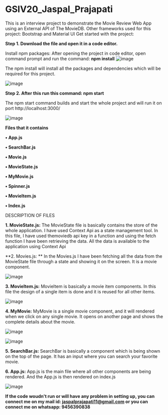 # GSIV20_Jaspal_Prajapati


This is an interview project to demonstrate the Movie Review Web App using an External API of The MovieDB.
Other frameworks used for this project: Bootstrap and Material UI
Get started with the project: 

**Step 1. Download the file and open it in a code editor.**

Install npm packages:  After opening the project in code editor, open command prompt and run the command:
**npm install**
![image](https://user-images.githubusercontent.com/95084510/150680961-fba2735a-3947-41b1-9cde-f9f8113373ff.png)




 
The npm install will install all the packages and dependencies which will be required for this project. 


![image](https://user-images.githubusercontent.com/95084510/150680975-e06f9b3a-2c7f-4390-91d1-9aab49e06d99.png)










**Step 2. After this run this command: 
npm start**
 
The npm start command builds and start the whole project and will run it on port http://localhost:3000/
 
![image](https://user-images.githubusercontent.com/95084510/150680985-0fcde301-85e3-4c3c-b3c8-b49010bdfe1a.png)







**Files that it contains**

**•	App.js**

**•	SearchBar.js**

**•	Movie.js**

**•	MovieState.js**

**•	MyMovie.js**

**•	Spinner.js**

**•	MovieItem.js**

**•	Index.js**




DESCRIPTION OF FILES 


**1.	MovieState.js:** 
The MovieState file is basically contains  the store of the whole application. I have used Context Api as a state management tool. In this file, I have used themoviedb api key in a function and using the fetch function I have been retrieving the data. All the data is available to the application using  Context Api







**2.	 Movies.js: **
In the Movies.js I have been fetching all the data from the MovieState file through a state and showing it on the screen. It is a movie component. 

![image](https://user-images.githubusercontent.com/95084510/150681006-174eaf7a-9c13-412b-8cac-ae801e6f90bf.png)






**3.	MovieItem.js:** 
MovieItem is basically a movie item components. In this file the design of a single item is done and it is reused for all other items. 

![image](https://user-images.githubusercontent.com/95084510/150681027-d4f4a698-3623-45c2-bffc-9236c5149d94.png)







**4.	MyMovie:** 
MyMovie is a single movie component, and it will rendered when we click on any single movie. It opens on another page and shows the complete details about the movie.  

![image](https://user-images.githubusercontent.com/95084510/150681034-2eb5a163-92ce-46e7-9793-0a5866d215d5.png)

![image](https://user-images.githubusercontent.com/95084510/150681040-d5d5eb9a-84da-49c7-881b-59c1460ac293.png)








**5.	SearchBar.js:** 
SearchBar  is basically a component which is being shown on the top of the page. It has an input where you can search your favorite movie. 


**6.	App.js:** 
App.js is the main file where all other components are being rendered. And the App.js  is then rendered on index.js


![image](https://user-images.githubusercontent.com/95084510/150681060-7116d2b6-bca7-458c-9c19-1ff122480430.png)



**If the code woudn't run or will have any problem in setting up, you can connect me on my mail id: jaspalprajapati11@gmail.com or you can connect me on whatsapp: 9456390838**

 
